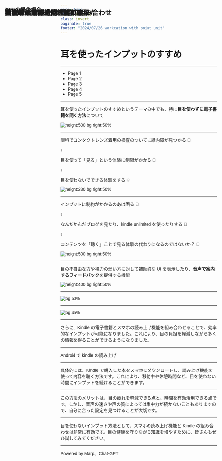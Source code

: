 ```yaml
---
marp: true
theme: default
class: invert
paginate: true
footer: "2024/07/26 workcation with point unit"
---
```


<style>
  h1, h2, h3, p {
    font-family: 'Noto Sans JP', sans-serif;
  }
  h2, h3 {
    position: absolute;
    left: 50px; top: 50px;
  }
</style>

# 耳を使ったインプットのすすめ

<!-- 皆さん、お疲れ様です。 発表者のドンです。 -->
<!-- 発表するタイトルは耳を使ったインプットのすすめです。 -->
<!-- 今回話す内容は技術同人誌で一部取り扱っている内容を抜粋してスライド形式にしたものとなります。 -->

---

## 目次

- Page 1
- Page 2
- Page 3
- Page 4
- Page 5

<!-- 目次はこんな感じです。 -->
<!-- 10分以内に収めるようにします。 -->

---

## はじめに

耳を使ったインプットのすすめというテーマの中でも、特に**目を使わずに電子書籍を聞く方法**について

![height:500 bg right:50%](./images/mimi_sumasu_man.png)

<!-- はじめに、今回のテーマの「耳を使ったインプットのすすめ」で扱う題材ですが、特に、目を使わずに積読になりがちな電子書籍を解消する方法とについて話します。 -->

---

## きっかけは緑内障の診断結果

眼科でコンタクトレンズ着用の検査のついてに緑内障が見つかる 🏥

↓

目を使って「見る」という体験に制限がかかる 🤔

↓

目を使わないでできる体験をする 💡

![height:280 bg right:50%](./images/glaucoma.jpg)

<!-- まず、そもそも自分が耳を使ったインプットをしようとしたきっかけについてちょっと話をします。 -->
<!-- 皆さんご存知だと思いますが、自分は5月に緑内障だと診断された -->
<!-- 知らない人がいたら、そうなんだと思ってください -->
<!-- コンタクトレンズの着用のことで検査を受けに行ったら、緑内障検査も受けて、その結果目がちょっと不自由になることがわかりました。 -->
<!-- それで、眼科の先生からは目の使い過ぎによる疲れを注意されたり、こまめに目を休ませるようすすめられたりしました -->
<!-- 日常では仕事で目を使う時間が長いとか外出しても紫外線の影響を受けるとかで、目を使った体験とか活動に制約がかかってしまうのがちょっと困るポイントとなりました -->
<!-- そこで、目を使う体験も大事だと思いつつ、目を使わずにできることにはどんなことがあるのかについて興味を持つようになりました。 -->
<!-- それで、最終的には目を使わないでできる体験にも興味を持つようになりました。 -->

---

## インプットの時間と目の疲れ

インプットに制約がかかるのあは困る 🥺

↓

なんだかんだブログを見たり、kindle unlimited を使ったりする 📖

↓

コンテンツを「聴く」ことで見る体験の代わりになるのではないか？ 🤔

![height:500 bg right:50%](./images/eye_ganseihirou_book_man.png)

<!-- 目を使う体験の中でできなくなると何が一番困るかというと、情報のインプットでした -->
<!-- インプットといえば、ブログを見たり、本を見たりするのが多いかなと思いますが、そこらへんができなくなるのがきついかなと思いましたね -->
<!-- 今までは通勤時間だったり、始業前の時間でなにかしら見る時間を設けていましたので、個人的にどうにかしたいところでした -->
<!-- そこで普段使っているデバイスでなにか方法は内かなと調べたところ、コンテンツを聞く方法でどうにかなるのではないかと思った次第です -->

---

## スマホの読み上げ機能

目の不自由な方や視力の弱い方に対して補助的な UI を表示したり、**音声で案内するフィードバック**を提供する機能

![height:400 bg right:50%](./images/animal_chara_radio_penguin.png)

<!-- そこで初めて知ったのがスマホの読み上げ機能でした。 -->
<!-- どんな機能か簡単に言うと、ユーザー補助機能の一つでして、目が不自由な人だったり、視力が弱い人に対して補助的なUIを表示したり、音声で案内するフィードバックを提供するものです -->
<!-- とくに自分にとっては目を使わず、音声でコンテンツを読み上げてくれるツールとして使えそうだなと感じました -->
<!-- そして、実際に使ってみたらコンテンツを読み上げてくれるので目を使わず、耳だけでコンテンツのインプットができるようになりました。 -->

---

### iOS の場合

![bg 50%](./images/ios-accessibility.png)

<!-- 簡単な説明ですが、iOSの場合は設定の読み上げコンテンツの選択項目の読み上げをOnにすることで使えるようになります -->

---

### Android の場合

![bg 45%](./images/android-accessibility.png)

<!-- Androidの場合は設定のユーザー補助のTalkBackという機能をOnにすることで使えるようになります -->

---

## Kindle と読み上げ機能の組み合わせ

さらに、Kindle の電子書籍とスマホの読み上げ機能を組み合わせることで、効率的なインプットが可能になりました。これにより、目の負担を軽減しながら多くの情報を得ることができるようになりました。

---

## 実演

Android で kindle の読み上げ

---

## 実際の活用方法

具体的には、Kindle で購入した本をスマホにダウンロードし、読み上げ機能を使って内容を聴く方法です。これにより、移動中や休憩時間など、目を使わない時間にインプットを続けることができます。

---

## メリットと注意点

この方法のメリットは、目の疲れを軽減できる点と、時間を有効活用できる点です。しかし、音声の速さや声の質によっては集中力が続かないこともありますので、自分に合った設定を見つけることが大切です。

---

## まとめ

目を使わないインプット方法として、スマホの読み上げ機能と Kindle の組み合わせは非常に有効です。目の健康を守りながら知識を増やすために、皆さんもぜひ試してみてください。

---

## ご清聴ありがとうございました

Powered by Marp、Chat-GPT
